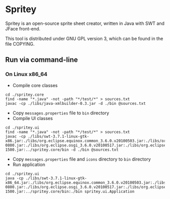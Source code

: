 # Spritey
Spritey is an open-source sprite sheet creator, written in Java with SWT and
JFace front-end.

This tool is distributed under GNU GPL version 3, which can be found in the file
COPYING.

## Run via command-line
### On Linux x86_64
- Compile core classes
```
cd ./spritey.core
find -name "*.java" -not -path "*/test/*" > sources.txt
javac -cp ./libs/java-xmlbuilder-0.3.jar -d ./bin @sources.txt
```
- Copy `messages.properties` file to `bin` directory
- Compile UI classes
```
cd ./spritey.ui
find -name "*.java" -not -path "*/test/*" > sources.txt
javac -cp ./libs/swt-3.7.1-linux-gtk-x86.jar:./libs/org.eclipse.equinox.common_3.6.0.v20100503.jar:./libs/org.eclipse.jface_3.6.0.I20100601-0800.jar:./libs/org.eclipse.osgi_3.6.0.v20100517.jar:./libs/org.eclipse.core.commands_3.6.0.I20100512-1500.jar:../spritey.core/bin -d ./bin @sources.txt
```
- Copy `messages.properties` file and `icons` directory to `bin` directory
- Run application
```
cd ./spritey.ui
java -cp ./libs/swt-3.7.1-linux-gtk-x86_64.jar:./libs/org.eclipse.equinox.common_3.6.0.v20100503.jar:./libs/org.eclipse.jface_3.6.0.I20100601-0800.jar:./libs/org.eclipse.osgi_3.6.0.v20100517.jar:./libs/org.eclipse.core.commands_3.6.0.I20100512-1500.jar:../spritey.core/bin:./bin spritey.ui.Application
```
